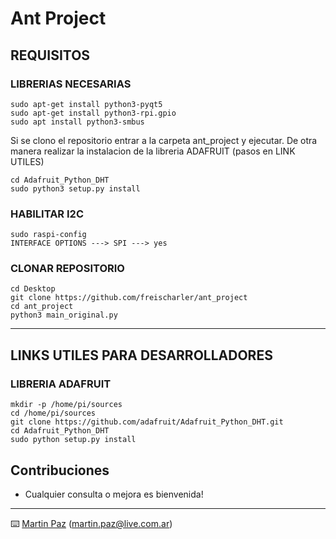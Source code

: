 # Ant Project

## REQUISITOS
### LIBRERIAS NECESARIAS
```
sudo apt-get install python3-pyqt5
sudo apt-get install python3-rpi.gpio
sudo apt install python3-smbus
```

Si se clono el repositorio entrar a la carpeta ant_project y ejecutar. De otra manera realizar la instalacion de la libreria ADAFRUIT (pasos en LINK UTILES)
```
cd Adafruit_Python_DHT  
sudo python3 setup.py install 
```

### HABILITAR I2C
```
sudo raspi-config 
INTERFACE OPTIONS ---> SPI ---> yes
```

### CLONAR REPOSITORIO
```
cd Desktop
git clone https://github.com/freischarler/ant_project
cd ant_project 
python3 main_original.py
```

----------------------------------------------

## LINKS UTILES PARA DESARROLLADORES
### LIBRERIA ADAFRUIT
```
mkdir -p /home/pi/sources  
cd /home/pi/sources  
git clone https://github.com/adafruit/Adafruit_Python_DHT.git  
cd Adafruit_Python_DHT  
sudo python setup.py install 
```

## Contribuciones 

* Cualquier consulta o mejora es bienvenida!

---
⌨️ [Martin Paz](https://github.com/freischarler) (martin.paz@live.com.ar) 
